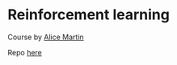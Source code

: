 # Reinforcement learning

Course by [Alice Martin](https://github.com/AMDonati)

Repo [here](https://github.com/AMDonati/DSR-RL-class-Feb19)